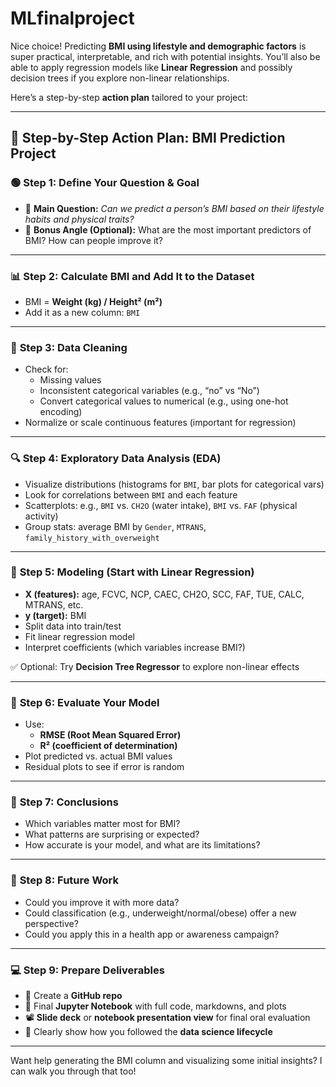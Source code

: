 # MLfinalproject
Nice choice! Predicting **BMI using lifestyle and demographic factors** is super practical, interpretable, and rich with potential insights. You’ll also be able to apply regression models like **Linear Regression** and possibly decision trees if you explore non-linear relationships.

Here’s a step-by-step **action plan** tailored to your project:

---

## 🔧 **Step-by-Step Action Plan: BMI Prediction Project**

### 🟢 **Step 1: Define Your Question & Goal**
- 📌 **Main Question:** *Can we predict a person’s BMI based on their lifestyle habits and physical traits?*
- 🧠 **Bonus Angle (Optional):** What are the most important predictors of BMI? How can people improve it?

---

### 📊 **Step 2: Calculate BMI and Add It to the Dataset**
- BMI = **Weight (kg) / Height² (m²)**
- Add it as a new column: `BMI`

---

### 🧼 **Step 3: Data Cleaning**
- Check for:
  - Missing values
  - Inconsistent categorical variables (e.g., “no” vs “No”)
  - Convert categorical values to numerical (e.g., using one-hot encoding)
- Normalize or scale continuous features (important for regression)

---

### 🔍 **Step 4: Exploratory Data Analysis (EDA)**
- Visualize distributions (histograms for `BMI`, bar plots for categorical vars)
- Look for correlations between `BMI` and each feature
- Scatterplots: e.g., `BMI` vs. `CH2O` (water intake), `BMI` vs. `FAF` (physical activity)
- Group stats: average BMI by `Gender`, `MTRANS`, `family_history_with_overweight`

---

### 🧪 **Step 5: Modeling (Start with Linear Regression)**
- **X (features):** age, FCVC, NCP, CAEC, CH2O, SCC, FAF, TUE, CALC, MTRANS, etc.
- **y (target):** BMI
- Split data into train/test
- Fit linear regression model
- Interpret coefficients (which variables increase BMI?)

✅ Optional: Try **Decision Tree Regressor** to explore non-linear effects

---

### 📏 **Step 6: Evaluate Your Model**
- Use:
  - **RMSE (Root Mean Squared Error)**
  - **R² (coefficient of determination)**  
- Plot predicted vs. actual BMI values
- Residual plots to see if error is random

---

### 🧠 **Step 7: Conclusions**
- Which variables matter most for BMI?
- What patterns are surprising or expected?
- How accurate is your model, and what are its limitations?

---

### 🔮 **Step 8: Future Work**
- Could you improve it with more data?
- Could classification (e.g., underweight/normal/obese) offer a new perspective?
- Could you apply this in a health app or awareness campaign?

---

### 💻 **Step 9: Prepare Deliverables**
- 📂 Create a **GitHub repo**
- 🧪 Final **Jupyter Notebook** with full code, markdowns, and plots
- 📽️ **Slide deck** or **notebook presentation view** for final oral evaluation
- 📄 Clearly show how you followed the **data science lifecycle**

---

Want help generating the BMI column and visualizing some initial insights? I can walk you through that too!
